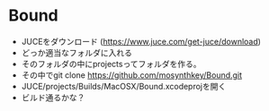 # Bound

- JUCEをダウンロード (https://www.juce.com/get-juce/download)
- どっか適当なフォルダに入れる
- そのフォルダの中にprojectsってフォルダを作る。
- その中でgit clone https://github.com/mosynthkey/Bound.git
- JUCE/projects/Builds/MacOSX/Bound.xcodeprojを開く
- ビルド通るかな？
